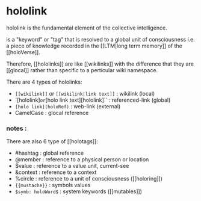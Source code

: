 # hololink

hololink is the fundamental element of the collective intelligence.

is a "keyword" or "tag" that is resolved to a global unit of consciousness
i.e. a piece of knowledge recorded in the [[LTM|long term memory]] of the [[holoVerse]].

Therefore, [[hololinks]] are like [[wikilinks]] with the difference that they are [[glocal]]
rather than specific to a perticular wiki namespace.

There are 4 types of hololinks:

* ``[[wikilink]]`` or ``[[wikilink|link text]]`` : wikilink (local)
* `[hololink]`` or ``[holo link text][hololink]`` : referenced-link (global)
* ``[holo link](holoRef)`` : web-link (external)
* CamelCase : glocal reference

### notes :

There are also 6 type of [[holotags]]: 
* #hashtag : global reference
* @member : reference to a physical person or location
* $value : reference to a value unit, current-see
* &context : reference to a context
* %circle : reference to a unit of consciousness ([[holoring]])
* ``{{mustache}}`` : symbols values
* ``$symb: holoWord$`` : system keywords ([[mutables]])


